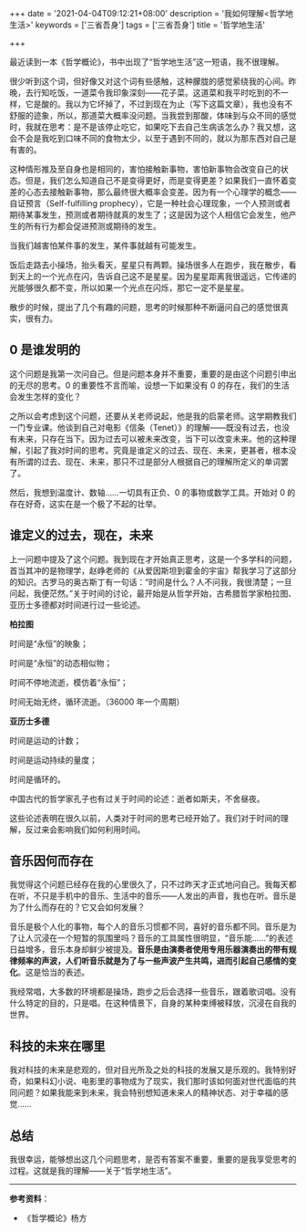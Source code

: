 +++
date = '2021-04-04T09:12:21+08:00'
description = '我如何理解<哲学地生活>'
keywords = ['三省吾身']
tags = ['三省吾身']
title = '哲学地生活'

+++

最近读到一本《哲学概论》，书中出现了“哲学地生活”这一短语，我不很理解。

很少听到这个词，但好像又对这个词有些感触，这种朦胧的感觉萦绕我的心间。昨晚，去行知吃饭，一道菜令我印象深刻——花子菜。这道菜和我平时吃到的不一样，它是酸的。我以为它坏掉了，不过到现在为止（写下这篇文章），我也没有不舒服的迹象，所以，那道菜大概率没问题。当我尝到那酸，体味到与众不同的感觉时，我就在思考：是不是该停止吃它，如果吃下去自己生病该怎么办？我又想，这会不会是我吃到口味不同的食物太少，以至于遇到不同的，就以为那东西对自己是有害的。

这种情形推及至自身也是相同的，害怕接触新事物，害怕新事物会改变自己的状态。但是，我们怎么知道自己不是变得更好，而是变得更差？如果我们一直怀着变差的心态去接触新事物，那么最终很大概率会变差。因为有一个心理学的概念——自证预言（Self-fulfilling prophecy），它是一种社会心理现象，一个人预测或者期待某事发生，预测或者期待就真的发生了；这是因为这个人相信它会发生，他产生的所有行为都会促进预测或期待的发生。

当我们越害怕某件事的发生，某件事就越有可能发生。

饭后走路去小操场，抬头看天，星星只有两颗。操场很多人在跑步，我在散步，看到天上的一个光点在闪，告诉自己这不是星星。因为星星距离我很遥远，它传递的光能够很久都不变，所以如果一个光点在闪烁，那它一定不是星星。

散步的时候，提出了几个有趣的问题，思考的时候那种不断逼问自己的感觉很真实，很有力。

## 0 是谁发明的

这个问题是我第一次问自己。但是问题本身并不重要，重要的是由这个问题引申出的无尽的思考。0 的重要性不言而喻，设想一下如果没有 0 的存在，我们的生活会发生怎样的变化？

之所以会考虑到这个问题，还要从关老师说起，他是我的启蒙老师。这学期教我们一门专业课。他谈到自己对电影《信条（Tenet）》的理解——既没有过去，也没有未来，只存在当下。因为过去可以被未来改变，当下可以改变未来。他的这种理解，引起了我对时间的思考。究竟是谁定义的过去、现在、未来，更甚者，根本没有所谓的过去、现在、未来，那只不过是部分人根据自己的理解所定义的单词罢了。

然后，我想到温度计、数轴……一切具有正负、0 的事物或数学工具。开始对 0 的存在好奇，这实在是一个极了不起的壮举。

## 谁定义的过去，现在，未来

上一问题中提及了这个问题。我到现在才开始真正思考，这是一个多学科的问题，首当其冲的是物理学，赵峥老师的《从爱因斯坦到霍金的宇宙》帮我学习了这部分的知识。古罗马的奥古斯丁有一句话：“时间是什么？人不问我，我很清楚；一旦问起，我便茫然。”关于时间的讨论，最开始是从哲学开始，古希腊哲学家柏拉图、亚历士多德都对时间进行过一些论述。

**柏拉图**

时间是“永恒”的映象；

时间是“永恒”的动态相似物；

时间不停地流逝，模仿着“永恒”；

时间无始无终，循环流逝。（36000 年一个周期）

**亚历士多德**

时间是运动的计数；

时间是运动持续的量度；

时间是循环的。

中国古代的哲学家孔子也有过关于时间的论述：逝者如斯夫，不舍昼夜。

这些论述表明在很久以前，人类对于时间的思考已经开始了。我们对于时间的理解，反过来会影响我们如何利用时间。

## 音乐因何而存在

我觉得这个问题已经存在我的心里很久了，只不过昨天才正式地问自己。我每天都在听，不只是手机中的音乐、生活中的音乐——人发出的声音，我也在听。音乐是为了什么而存在的？它又会如何发展？

音乐是极个人化的事物，每个人的音乐习惯都不同，喜好的音乐都不同。音乐是为了让人沉浸在一个短暂的氛围里吗？音乐的工具属性很明显，“音乐能……”的表述日益增多，音乐本身却鲜少被提及。**音乐是由演奏者使用专用乐器演奏出的带有规律频率的声波，人们听音乐就是为了与一些声波产生共鸣，进而引起自己感情的变化**。这是恰当的表述。

我经常唱，大多数的环境都是操场，跑步之后会选择一些音乐，跟着歌词唱。没有什么特定的目的，只是唱。在这种情景下，自身的某种束缚被释放，沉浸在自我的世界。

## 科技的未来在哪里

我对科技的未来是悲观的，但对目光所及之处的科技的发展又是乐观的。我特别好奇，如果科幻小说、电影里的事物成为了现实，我们那时该如何面对世代面临的共同问题？如果我能来到未来，我会特别想知道未来人的精神状态、对于幸福的感觉……

## 总结

我很幸运，能够想出这几个问题思考，是否有答案不重要，重要的是我享受思考的过程。这就是我的理解——关于“哲学地生活”。

---

**参考资料**：

- 《哲学概论》杨方
